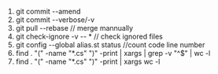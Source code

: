 1. git commit --amend
2. git commit --verbose/-v
3. git pull --rebase // merge mannually
1. git check-ignore -v -- * // check ignored files
1. git config --global alias.st status
//count code line number
1. find . "(" -name "*.cs" ")" -print | xargs | grep -v "^$" | wc -l
1. find . "(" -name "*.cs" ")" -print | xargs wc -l
